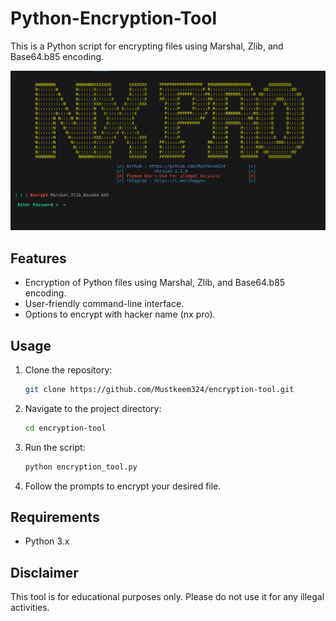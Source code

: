 # Python-Encryption-Tool
This is a Python script for encrypting files using Marshal, Zlib, and Base64.b85 encoding.

![image](image.png)

## Features

- Encryption of Python files using Marshal, Zlib, and Base64.b85 encoding.
- User-friendly command-line interface.
- Options to encrypt with hacker name (nx pro).

## Usage

1. Clone the repository:

    ```bash
    git clone https://github.com/Mustkeem324/encryption-tool.git
    ```

2. Navigate to the project directory:

    ```bash
    cd encryption-tool
    ```

3. Run the script:

    ```bash
    python encryption_tool.py
    ```

4. Follow the prompts to encrypt your desired file.

## Requirements

- Python 3.x

## Disclaimer

This tool is for educational purposes only. Please do not use it for any illegal activities.
